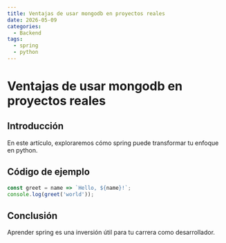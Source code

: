 ```yaml
---
title: Ventajas de usar mongodb en proyectos reales
date: 2026-05-09
categories:
  - Backend
tags:
  - spring
  - python
---
```


# Ventajas de usar mongodb en proyectos reales

## Introducción

En este artículo, exploraremos cómo spring puede transformar tu enfoque en python.

## Código de ejemplo

```javascript
const greet = name => `Hello, ${name}!`;
console.log(greet('world'));
```

## Conclusión

Aprender spring es una inversión útil para tu carrera como desarrollador.